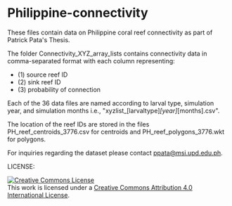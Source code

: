 # Philippine-connectivity

These files contain data on Philippine coral reef connectivity as part of Patrick Pata's Thesis.

The folder Connectivity_XYZ_array_lists contains connectivity data in comma-separated format with each column representing:
- (1) source reef ID
- (2) sink reef ID
- (3) probability of connection

Each of the 36 data files are named according to larval type, simulation year, and simulation months i.e., "xyzlist_[larvaltype]_[year]_[months].csv".

The location of the reef IDs are stored in the files PH_reef_centroids_3776.csv for centroids and PH_reef_polygons_3776.wkt for polygons.

For inquiries regarding the dataset please contact ppata@msi.upd.edu.ph.

LICENSE:

<a rel="license" href="http://creativecommons.org/licenses/by/4.0/"><img alt="Creative Commons License" style="border-width:0" src="https://i.creativecommons.org/l/by/4.0/88x31.png" /></a><br />This work is licensed under a <a rel="license" href="http://creativecommons.org/licenses/by/4.0/">Creative Commons Attribution 4.0 International License</a>.
